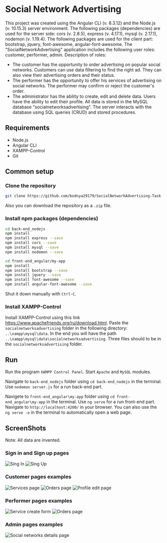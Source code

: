 # Social Network Advertising
This project was created using the Angular CLI (v. 8.3.12) and the Node.js (v. 10.15.3) server environment. The following packages (dependencies) are used for the server side: cors (v. 2.8.5), express (v. 4.17.1), mysql (v. 2.17.1), nodemon (v. 1.19.4). The following packages are used for the client part: bootstrap, jquery, font-awesome, angular-font-awesome.
The "SocialNetworkAdvertising" application includes the following user roles: customer, performer, admin.
Description of roles:
* The customer has the opportunity to order advertising on popular social networks. Customers can use data filtering to find the right ad. They can also view their advertising orders and their status.
* The performer has the opportunity to offer his services of advertising on social networks. The performer may confirm or reject the customer's order. 
* The administrator has the ability to create, edit and delete data.
Users have the ability to edit their profile. 
All data is stored in the MySQL database "socialnetworksadvertising". The server interacts with the database using SQL queries (CRUD) and stored procedures.

## Requirements

* Node.js
* Angular CLI
* XAMPP-Control
* Git

## Common setup

### Clone the repository ###

```bash
git clone https://github.com/bodnya29179/SocialNetworkAdvertising-Task.git
```
Also you can download the repository as a `.zip` file.

### Install npm packages (dependencies) ###

```bash
cd back-end_nodejs
npm install
npm install express --save
npm install cors --save
npm install mysql --save
npm install nodemon --save
```

```bash
cd front-end_angular/my-app
npm install
npm install bootstrap --save
npm install jquery --save
npm install font-awesome --save
npm install angular-font-awesome --save
```

Shut it down manually with `Ctrl-C`.

### Install XAMPP-Control ###
Install XAMPP-Control using this link https://www.apachefriends.org/ru/download.html.
Paste the `socialnetworksadvertising` folder in the following directory: `..\xampp\mysql\data`. In the end you will have the path `..\xampp\mysql\data\socialnetworksadvertising`. Three files should to be in the `socialnetworksadvertising` folder.

## Run

Run the program `XAMPP Control Panel`. Start `Apache` and `MySQL` modules.

Navigate to `back-end_nodejs` folder using `cd back-end_nodejs` in the terminal. Use `nodemon server.js` for a run back-end part.

Navigete to `front-end_angular\my-app` folder using `cd front-end_angular\my-app` in the terminal. Use `ng serve` for a run front-end part. Navigate to `http://localhost:4200/` in your browser. You can also use the `ng serve -o` in the terminal to automatically open a web page.

## ScreenShots

Note: All data are invented.

### Sign in and Sign up pages

<img src="https://i.ibb.co/jZqVC0S/1.png" alt="Sing In">
<img src="https://i.ibb.co/z4qmnhj/2.png" alt="Sing Up">

### Customer pages examples

<img src="https://i.ibb.co/XLwJskf/3.png" alt="Services page">
<img src="https://i.ibb.co/6FBVNqv/4.png" alt="Orders page">
<img src="https://i.ibb.co/GJBc42h/5.png" alt="Profile edit page">

### Performer pages examples

<img src="https://i.ibb.co/NFMnwQD/6.png" alt="Service create form">
<img src="https://i.ibb.co/L5TgB7d/7.png" alt="Orders page">

### Admin pages examples

<img src="https://i.ibb.co/BtCb8bf/8.png" alt="Social networks details page">
